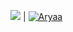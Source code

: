 [![](https://media3.giphy.com/media/v1.Y2lkPTc5MGI3NjExajR0ZGFkengyZXRwbzhzemJmZ3luMWV6bzhlemtldDhvcmt4aTIwdiZlcD12MV9pbnRlcm5hbF9naWZfYnlfaWQmY3Q9Zw/f4V2mqvv0wT9m/giphy.gif)]() | [![Aryaa](https://i.pinimg.com/originals/6a/38/26/6a3826445f169ce496fcb21603da17e5.gif)]()

